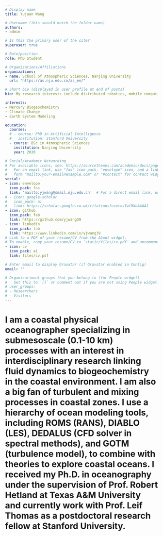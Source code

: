 ```yaml
---
# Display name
title: Yujuan Wang

# Username (this should match the folder name)
authors:
- admin

# Is this the primary user of the site?
superuser: true

# Role/position
role: PhD Student

# Organizations/Affiliations
organizations:
- name: School of Atmospheric Sciences, Nanjing University
  url: "https://as.nju.edu.cn/as_en/"

# Short bio (displayed in user profile at end of posts)
bio: My research interests include distributed robotics, mobile computing and programmable matter.

interests:
- Mercury Biogeochemistry
- Climate Change
- Earth System Modeling

education:
  courses:
  # - course: PhD in Artificial Intelligence
  #   institution: Stanford University
  - course: BSc in Atmospheric Sciences
    institution: Nanjing University
    year: 2020

# Social/Academic Networking
# For available icons, see: https://sourcethemes.com/academic/docs/page-builder/#icons
#   For an email link, use "fas" icon pack, "envelope" icon, and a link in the
#   form "mailto:your-email@example.com" or "#contact" for contact widget.
social:
- icon: envelope
  icon_pack: fas
  link: 'mailto:yjwang@smail.nju.edu.cn'  # For a direct email link, use "mailto:test@example.org".
# - icon: google-scholar
#   icon_pack: ai
#   link: https://scholar.google.co.uk/citations?user=sIwtMXoAAAAJ
- icon: github
  icon_pack: fab
  link: https://github.com/yjwang39
- icon: linkedin
  icon_pack: fab
  link: https://www.linkedin.com/in/yjwang39
# Link to a PDF of your resume/CV from the About widget.
# To enable, copy your resume/CV to `static/files/cv.pdf` and uncomment the lines below.
- icon: cv
  icon_pack: ai
  link: files/cv.pdf

# Enter email to display Gravatar (if Gravatar enabled in Config)
email: ""

# Organizational groups that you belong to (for People widget)
#   Set this to `[]` or comment out if you are not using People widget.
# user_groups:
# - Researchers
# - Visitors
---
```



# I am a coastal physical oceanographer specializing in submesoscale (0.1-10 km) processes with an interest in interdisciplinary research linking fluid dynamics to biogeochemistry in the coastal environment. I am also a big fan of turbulent and mixing processes in coastal zones. I use a hierarchy of ocean modeling tools, including ROMS (RANS), DIABLO (LES), DEDALUS (CFD solver in spectral methods), and GOTM (turbulence model), to combine with theories to explore coastal oceans. I received my Ph.D. in oceanography under the supervision of Prof. Robert Hetland at Texas A&M University and currently work with Prof. Leif Thomas as a postdoctoral research fellow at Stanford University.
